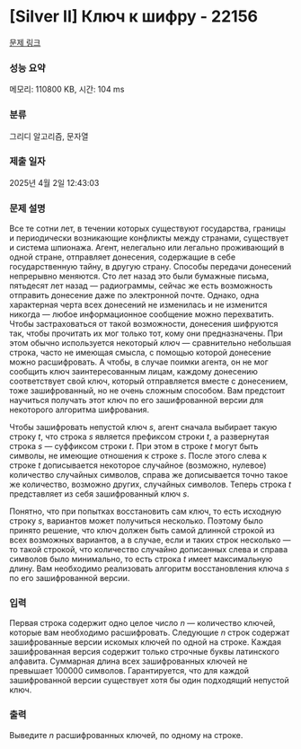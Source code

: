 # [Silver II] Ключ к шифру - 22156 

[문제 링크](https://www.acmicpc.net/problem/22156) 

### 성능 요약

메모리: 110800 KB, 시간: 104 ms

### 분류

그리디 알고리즘, 문자열

### 제출 일자

2025년 4월 2일 12:43:03

### 문제 설명

<p>Все те сотни лет, в течении которых существуют государства, границы и периодически возникающие конфликты между странами, существует и система шпионажа. Агент, нелегально или легально проживающий в одной стране, отправляет донесения, содержащие в себе государственную тайну, в другую страну. Способы передачи донесений непрерывно меняются. Сто лет назад это были бумажные письма, пятьдесят лет назад — радиограммы, сейчас же есть возможность отправить донесение даже по электронной почте. Однако, одна характерная черта всех донесений не изменилась и не изменится никогда — любое информационное сообщение можно перехватить. Чтобы застраховаться от такой возможности, донесения шифруются так, чтобы прочитать их мог только тот, кому они предназначены. При этом обычно используется некоторый <i>ключ</i> — сравнительно небольшая строка, часто не имеющая смысла, с помощью которой донесение можно расшифровать. А чтобы, в случае поимки агента, он не мог сообщить ключ заинтересованным лицам, каждому донесению соответствует свой ключ, который отправляется вместе с донесением, тоже зашифрованный, но не очень сложным способом. Вам предстоит научиться получать этот ключ по его зашифрованной версии для некоторого алгоритма шифрования.</p>

<p>Чтобы зашифровать непустой ключ <i>s</i>, агент сначала выбирает такую строку <i>t</i>, что строка <i>s</i> является префиксом строки <i>t</i>, а развернутая строка <i>s</i> — суффиксом строки <i>t</i>. При этом в строке <i>t</i> могут быть символы, не имеющие отношения к строке <i>s</i>. После этого слева к строке <i>t</i> дописывается некоторое случайное (возможно, нулевое) количество случайных символов, справа же дописывается точно такое же количество, возможно других, случайных символов. Теперь строка <i>t</i> представляет из себя зашифрованный ключ <i>s</i>.</p>

<p>Понятно, что при попытках восстановить сам ключ, то есть исходную строку <i>s</i>, вариантов может получиться несколько. Поэтому было принято решение, что ключ должен быть самой длинной строкой из всех возможных вариантов, а в случае, если и таких строк несколько — то такой строкой, что количество случайно дописанных слева и справа символов было минимально, то есть строка <i>t</i> имеет максимальную длину. Вам необходимо реализовать алгоритм восстановления ключа <i>s</i> по его зашифрованной версии.</p>

### 입력 

 <p>Первая строка содержит одно целое число <i>n</i> — количество ключей, которые вам необходимо расшифровать. Следующие <i>n</i> строк содержат зашифрованные версии искомых ключей по одной на строке. Каждая зашифрованная версия содержит только строчные буквы латинского алфавита. Суммарная длина всех зашифрованных ключей не превышает 100000 символов. Гарантируется, что для каждой зашифрованной версии существует хотя бы один подходящий непустой ключ.</p>

### 출력 

 <p>Выведите <i>n</i> расшифрованных ключей, по одному на строке.</p>

